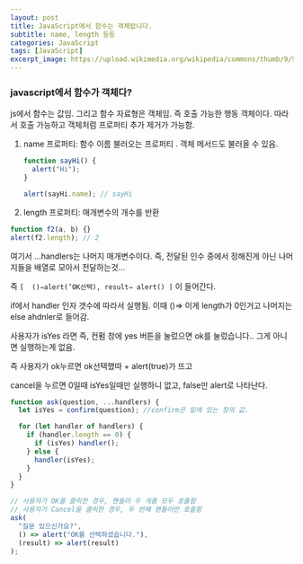 ```yaml
---
layout: post
title: JavaScript에서 함수는 객체랍니다.
subtitle: name, length 등등
categories: JavaScript
tags: [JavaScript]
excerpt_image: https://upload.wikimedia.org/wikipedia/commons/thumb/9/99/Unofficial_JavaScript_logo_2.svg/512px-Unofficial_JavaScript_logo_2.svg.png?20141107110902
---
```


### javascript에서 함수가 객체다?

js에서 함수는 값임. 그리고 함수 자료형은 객체임. 즉 호출 가능한 행동 객체이다. 따라서 호출 가능하고 객체처럼 프로퍼티 추가 제거가 가능함.

1. name 프로퍼티: 함수 이름 불러오는 프로퍼티 . 객체 메서드도 불러올 수 있음.

   ```jsx
   function sayHi() {
     alert("Hi");
   }

   alert(sayHi.name); // sayHi
   ```

2. length 프로퍼티: 매개변수의 개수를 반환

```jsx
function f2(a, b) {}
alert(f2.length); // 2
```

여기서 …handlers는 나머지 매개변수이다. 즉, 전달된 인수 중에서 정해진게 아닌 나머지들을 배열로 모아서 전달하는것…

즉 `[  ()⇒alert(’OK선택), result⇒ alert() ]` 이 들어간다.

if에서 handler 인자 갯수에 따라서 실행됨. 이때 ()⇒ 이게 length가 0인거고 나머지는 else ahdnler로 들어감.

사용자가 isYes 라면 즉, 컨펌 창에 yes 버튼을 눌렀으면 ok를 눌렀습니다.. 그게 아니면 실행하는게 없음.

즉 사용자가 ok누르면 ok선택했따 + alert(true)가 뜨고

cancel을 누르면 0일때 isYes일때만 실행하니 없고, false만 alert로 나타난다.

```jsx
function ask(question, ...handlers) {
  let isYes = confirm(question); //confirm은 밑에 있는 창의 값.

  for (let handler of handlers) {
    if (handler.length == 0) {
      if (isYes) handler();
    } else {
      handler(isYes);
    }
  }
}

// 사용자가 OK를 클릭한 경우, 핸들러 두 개를 모두 호출함
// 사용자가 Cancel을 클릭한 경우, 두 번째 핸들러만 호출함
ask(
  "질문 있으신가요?",
  () => alert("OK를 선택하셨습니다."),
  (result) => alert(result)
);
```
